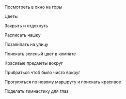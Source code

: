 
Посмотреть в окно на горы

Цветы

Закрыть и отдохнуть

Расписать чашку

Позалипать на улицу

Поискать зеленый цвет в комнате

Красивые предметы вокруг

Прибраться чтоб было чисто вокруг

Прогуляться по новому маршруту и поискать красивое 

Поделать гимнастику для глаз
